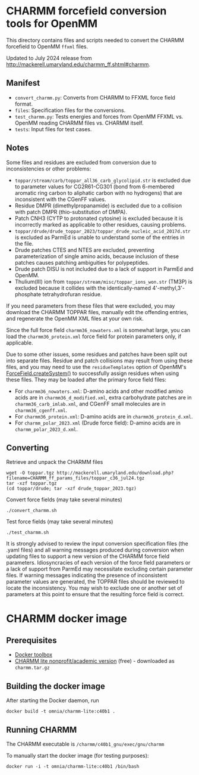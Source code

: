 # CHARMM forcefield conversion tools for OpenMM

This directory contains files and scripts needed to convert the CHARMM forcefield to OpenMM `ffxml` files.

Updated to July 2024 release from <http://mackerell.umaryland.edu/charmm_ff.shtml#charmm>.

## Manifest

* `convert_charmm.py`: Converts from CHARMM to FFXML force field format.
* `files`: Specification files for the conversions.
* `test_charmm.py`: Tests energies and forces from OpenMM FFXML vs. OpenMM
  reading CHARMM files vs. CHARMM itself.
* `tests`: Input files for test cases.

## Notes

Some files and residues are excluded from conversion due to inconsistencies or
other problems:

* `toppar/stream/carb/toppar_all36_carb_glycolipid.str` is excluded due to
  parameter values for CG2R61-CG301 (bond from 6-membered aromatic ring carbon
  to aliphatic carbon with no hydrogens) that are inconsistent with the CGenFF
  values.
* Residue DMPR (dimethylpropanamide) is excluded due to a collision with patch
  DMPR (thio-substitution of DMPA).
* Patch CNH3 (CYTP to protonated cytosine) is excluded because it is incorrectly
  marked as applicable to other residues, causing problems.
* `toppar/drude/drude_toppar_2023/toppar_drude_nucleic_acid_2017d.str` is
  excluded as ParmEd is unable to understand some of the entries in the file.
* Drude patches CTES and NTES are excluded, preventing parameterization of
  single amino acids, because inclusion of these patches causes patching
  ambiguities for polypeptides.
* Drude patch DISU is not included due to a lack of support in ParmEd and
  OpenMM.
* Thulium(III) ion from `toppar/stream/misc/toppar_ions_won.str` (TM3P) is
  excluded because it collides with the identically-named 4'-methyl,3'-phosphate
  tetrahydrofuran residue.

If you need parameters from these files that were excluded, you may download the
CHARMM TOPPAR files, manually edit the offending entries, and regenerate the
OpenMM XML files at your own risk.

Since the full force field `charmm36_nowaters.xml` is somewhat large, you can
load the `charmm36_protein.xml` force field for protein parameters only, if
applicable.

Due to some other issues, some residues and patches have been split out into
separate files.  Residue and patch collisions may result from using these files,
and you may need to use the `residueTemplates` option of OpenMM's
[ForceField.createSystem()](http://docs.openmm.org/latest/api-python/generated/openmm.app.forcefield.ForceField.html#openmm.app.forcefield.ForceField.createSystem)
to successfully assign residues when using these files.  They may be loaded
after the primary force field files:

* For `charmm36_nowaters.xml`: D-amino acids and other modified amino acids are
  in `charmm36_d_modified.xml`, extra carbohydrate patches are in
  `charmm36_carb_imlab.xml`, and CGenFF small molecules are in
  `charmm36_cgenff.xml`.
* For `charmm36_protein.xml`: D-amino acids are in `charmm36_protein_d.xml`.
* For `charmm_polar_2023.xml` (Drude force field): D-amino acids are in
  `charmm_polar_2023_d.xml`.

## Converting

Retrieve and unpack the CHARMM files
```
wget -O toppar.tgz http://mackerell.umaryland.edu/download.php?filename=CHARMM_ff_params_files/toppar_c36_jul24.tgz
tar -xzf toppar.tgz
(cd toppar/drude; tar -xzf drude_toppar_2023.tgz)
```
Convert force fields (may take several minutes)
```
./convert_charmm.sh
```
Test force fields (may take several minutes)
```
./test_charmm.sh
```

It is strongly advised to review the input conversion specification files (the
.yaml files) and all warning messages produced during conversion when updating
files to support a new version of the CHARMM force field parameters.
Idiosyncracies of each version of the force field parameters or a lack of
support from ParmEd may necessitate excluding certain parameter files.  If
warning messages indicating the presence of inconsistent parameter values are
generated, the TOPPAR files should be reviewed to locate the inconsistency.  You
may wish to exclude one or another set of parameters at this point to ensure
that the resulting force field is correct.

CHARMM docker image
===================

Prerequisites
-------------
* [Docker toolbox](https://www.docker.com/products/docker-toolbox)
* [CHARMM lite nonprofit/academic version](http://charmm.chemistry.harvard.edu/charmm_lite.php) (free) - downloaded as `charmm.tar.gz`

Building the docker image
-------------------------
After starting the Docker daemon, run
```
docker build -t omnia/charmm-lite:c40b1 .
```

Running CHARMM
--------------
The CHARMM executable is `/charmm/c40b1_gnu/exec/gnu/charmm`

To manually start the docker image (for testing purposes):
```
docker run -i -t omnia/charmm-lite:c40b1 /bin/bash
